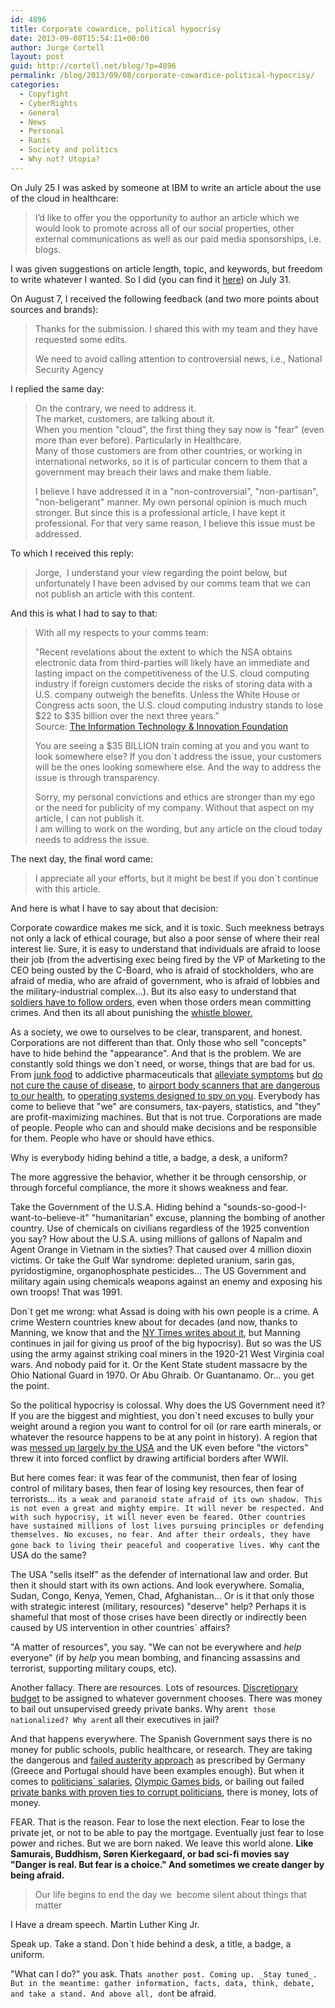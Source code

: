 ```yaml
---
id: 4896
title: Corporate cowardice, political hypocrisy
date: 2013-09-08T15:54:11+00:00
author: Jorge Cortell
layout: post
guid: http://cortell.net/blog/?p=4896
permalink: /blog/2013/09/08/corporate-cowardice-political-hypocrisy/
categories:
  - Copyfight
  - CyberRights
  - General
  - News
  - Personal
  - Rants
  - Society and politics
  - Why not? Utopia?
---
```

On July 25 I was asked by someone at IBM to write an article about the use of the cloud in healthcare:

> I’d like to offer you the opportunity to author an article which we would look to promote across all of our social properties, other external communications as well as our paid media sponsorships, i.e. blogs.

I was given suggestions on article length, topic, and keywords, but freedom to write whatever I wanted. So I did (you can find it <a title="http://cortell.net/blog/2013/09/the-key-to-the-use-of-cloud-in-healthcare/" href="http://cortell.net/blog/2013/09/the-key-to-the-use-of-cloud-in-healthcare/" target="_blank">here</a>) on July 31.

On August 7, I received the following feedback (and two more points about sources and brands):

> Thanks for the submission. I shared this with my team and they have requested some edits.
> 
> We need to avoid calling attention to controversial news, i.e., National Security Agency 

I replied the same day:

> On the contrary, we need to address it.   
> The market, customers, are talking about it.  
> When you mention "cloud", the first thing they say now is "fear" (even more than ever before). Particularly in Healthcare.  
> Many of those customers are from other countries, or working in international networks, so it is of particular concern to them that a government may breach their laws and make them liable.
> 
> I believe I have addressed it in a "non-controversial", "non-partisan", "non-beligerant" manner. My own personal opinion is much much stronger. But since this is a professional article, I have kept it professional. For that very same reason, I believe this issue must be addressed.

To which I received this reply:

> Jorge,  I understand your view regarding the point below, but unfortunately I have been advised by our comms team that we can not publish an article with this content. 

And this is what I had to say to that:

> With all my respects to your comms team:
> 
> "Recent revelations about the extent to which the NSA obtains electronic data from third-parties will likely have an immediate and lasting impact on the competitiveness of the U.S. cloud computing industry if foreign customers decide the risks of storing data with a U.S. company outweigh the benefits. Unless the White House or Congress acts soon, the U.S. cloud computing industry stands to lose $22 to $35 billion over the next three years."  
> Source: <a title="http://www.itif.org/publications/how-much-will-prism-cost-us-cloud-computing-industry" href="http://www.itif.org/publications/how-much-will-prism-cost-us-cloud-computing-industry" target="_blank">The Information Technology & Innovation Foundation</a>
> 
> You are seeing a $35 BILLION train coming at you and you want to look somewhere else? If you don`t address the issue, your customers will be the ones looking somewhere else. And the way to address the issue is through transparency.
> 
> Sorry, my personal convictions and ethics are stronger than my ego or the need for publicity of my company. Without that aspect on my article, I can not publish it.   
> I am willing to work on the wording, but any article on the cloud today needs to address the issue.

The next day, the final word came:

> I appreciate all your efforts, but it might be best if you don`t continue with this article. 

And here is what I have to say about that decision:

Corporate cowardice makes me sick, and it is toxic. Such meekness betrays not only a lack of ethical courage, but also a poor sense of where their real interest lie. Sure, it is easy to understand that individuals are afraid to loose their job (from the advertising exec being fired by the VP of Marketing to the CEO being ousted by the C-Board, who is afraid of stockholders, who are afraid of media, who are afraid of government, who is afraid of lobbies and the military-industrial complex...). But its also easy to understand that <a title="http://en.wikipedia.org/wiki/Nuremberg_Trials" href="http://en.wikipedia.org/wiki/Nuremberg_Trials" target="_blank">soldiers have to follow orders</a>, even when those orders mean committing crimes. And then its all about punishing the <a title="http://www.bradleymanning.org" href="http://www.bradleymanning.org" target="_blank">whistle blower.</a>

As a society, we owe to ourselves to be clear, transparent, and honest. Corporations are not different than that. Only those who sell "concepts" have to hide behind the "appearance". And that is the problem. We are constantly sold things we don`t need, or worse, things that are bad for us. From <a title="http://www.cbsnews.com/2100-204_162-591325.html" href="http://www.cbsnews.com/2100-204_162-591325.html" target="_blank">junk food</a> to addictive pharmaceuticals that <a title="http://www.smashcancer.com/2010/09/08/big-pharma-doesnt-want-to-cure-cancer-or-any-other-diseases/" href="http://www.smashcancer.com/2010/09/08/big-pharma-doesnt-want-to-cure-cancer-or-any-other-diseases/" target="_blank">alleviate symptoms</a> but <a title="http://www.smashcancer.com/2010/09/08/big-pharma-doesnt-want-to-cure-cancer-or-any-other-diseases/" href="http://www.smashcancer.com/2010/09/08/big-pharma-doesnt-want-to-cure-cancer-or-any-other-diseases/" target="_blank">do not cure the cause of disease</a>, to <a title="http://opinionator.blogs.nytimes.com/2013/05/25/showdown-at-the-airport-body-scanner/" href="http://opinionator.blogs.nytimes.com/2013/05/25/showdown-at-the-airport-body-scanner/" target="_blank">airport body scanners that are dangerous to our health</a>, to <a title="http://www.theguardian.com/world/2013/jul/11/microsoft-nsa-collaboration-user-data" href="http://www.theguardian.com/world/2013/jul/11/microsoft-nsa-collaboration-user-data" target="_blank">operating systems designed to spy on you</a>. Everybody has come to believe that "we" are consumers, tax-payers, statistics, and "they" are profit-maximizing machines. But that is not true. Corporations are made of people. People who can and should make decisions and be responsible for them. People who have or should have ethics.

Why is everybody hiding behind a title, a badge, a desk, a uniform?

The more aggressive the behavior, whether it be through censorship, or through forceful compliance, the more it shows weakness and fear.

Take the Government of the U.S.A. Hiding behind a "sounds-so-good-I-want-to-believe-it" "humanitarian" excuse, planning the bombing of another country. Use of chemicals on civilians regardless of the 1925 convention you say? How about the U.S.A. using millions of gallons of Napalm and Agent Orange in Vietnam in the sixties? That caused over 4 million dioxin victims. Or take the Gulf War syndrome: depleted uranium, sarin gas, pyridostigmine, organophosphate pesticides... The US Government and military again using chemicals weapons against an enemy and exposing his own troops! That was 1991.

Don`t get me wrong: what Assad is doing with his own people is a crime. A crime Western countries knew about for decades (and now, thanks to Manning, we know that and the <a title="https://www.nytimes.com/2013/09/08/world/middleeast/with-the-world-watching-syria-amassed-nerve-gas.html" href="https://www.nytimes.com/2013/09/08/world/middleeast/with-the-world-watching-syria-amassed-nerve-gas.html" target="_blank">NY Times writes about it</a>, but Manning continues in jail for giving us proof of the big hypocrisy). But so was the US using the army against striking coal miners in the 1920-21 West Virginia coal wars. And nobody paid for it. Or the Kent State student massacre by the Ohio National Guard in 1970. Or Abu Ghraib. Or Guantanamo. Or... you get the point.

So the political hypocrisy is colossal. Why does the US Government need it? If you are the biggest and mightiest, you don`t need excuses to bully your weight around a region you want to control for oil (or rare earth minerals, or whatever the resource happens to be at any point in history). A region that was <a title="http://www.theguardian.com/books/2012/may/29/best-enemies-jean-pierre-filiu-david-b-review" href="http://www.theguardian.com/books/2012/may/29/best-enemies-jean-pierre-filiu-david-b-review" target="_blank">messed up largely by the USA</a> and the UK even before "the victors" threw it into forced conflict by drawing artificial borders after WWII. 

But here comes fear: it was fear of the communist, then fear of losing control of military bases, then fear of losing key resources, then fear of terrorists... it`s a weak and paranoid state afraid of its own shadow. This is not even a great and mighty empire. It will never be respected. And with such hypocrisy, it will never even be feared. Other countries have sustained millions of lost lives pursuing principles or defending themselves. No excuses, no fear. And after their ordeals, they have gone back to living their peaceful and cooperative lives. Why can`t the USA do the same?

The USA "sells itself" as the defender of international law and order. But then it should start with its own actions. And look everywhere. Somalia, Sudan, Congo, Kenya, Yemen, Chad, Afghanistan... Or is it that only those with strategic interest (military, resources) "deserve" help? Perhaps it is shameful that most of those crises have been directly or indirectly been caused by US intervention in other countries` affairs? 

"A matter of resources", you say. "We can not be everywhere and _help_ everyone" (if by _help_ you mean bombing, and financing assassins and terrorist, supporting military coups, etc).

Another fallacy. There are resources. Lots of resources. <a title="http://visual.ly/death-and-taxes-2014-us-federal-budget" href="http://visual.ly/death-and-taxes-2014-us-federal-budget" target="_blank">Discretionary budget</a> to be assigned to whatever government chooses. There was money to bail out unsupervised greedy private banks. Why aren`t those nationalized? Why aren`t all their executives in jail? 

And that happens everywhere. The Spanish Government says there is no money for public schools, public healthcare, or research. They are taking the dangerous and <a title="http://www.newyorker.com/online/blogs/comment/2012/12/austerity-economics-doesnt-work.html" href="http://www.newyorker.com/online/blogs/comment/2012/12/austerity-economics-doesnt-work.html" target="_blank">failed austerity approach</a> as prescribed by Germany (Greece and Portugal should have been examples enough). But when it comes to <a title="http://www.publico.es/espana/389822/el-pp-no-niega-la-subida-salarial-del-gobierno-austero-de-cospedal" href="http://www.publico.es/espana/389822/el-pp-no-niega-la-subida-salarial-del-gobierno-austero-de-cospedal" target="_blank">politicians` salaries</a>, <a title="http://www.eldiario.es/economia/Cien-millones-euros-sueno-olimpico_0_171833303.html" href="http://www.eldiario.es/economia/Cien-millones-euros-sueno-olimpico_0_171833303.html" target="_blank">Olympic Games bids</a>, or bailing out failed <a title="http://www.eldiario.es/zonacritica/magnificos-Bankia_6_6009411.html" href="http://www.eldiario.es/zonacritica/magnificos-Bankia_6_6009411.html" target="_blank">private banks with proven ties to corrupt politicians</a>, there is money, lots of money.

FEAR. That is the reason. Fear to lose the next election. Fear to lose the private jet, or not to be able to pay the mortgage. Eventually just fear to lose power and riches. But we are born naked. We leave this world alone. **Like Samurais, Buddhism, Søren Kierkegaard, or bad sci-fi movies say "Danger is real. But fear is a choice." And sometimes we create danger by being afraid.**

> Our life begins to end the day we  become silent about things that matter

I Have a dream speech. Martin Luther King Jr.

Speak up. Take a stand. Don`t hide behind a desk, a title, a badge, a uniform. 

"What can I do?" you ask. That`s another post. Coming up. _Stay tuned_. But in the meantime: gather information, facts, data, think, debate, and take a stand. And above all, don`t be afraid.